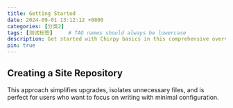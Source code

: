 ```yaml
---
title: Getting Started
date: 2024-09-01 13:12:12 +0800
categories: [分类2]
tags: [测试标签]     # TAG names should always be lowercase
description: Get started with Chirpy basics in this comprehensive overview. You will learn how to install, configure, and use your first Chirpy-based website, as well as deploy it to a web server.
pin: true
---
```

## Creating a Site Repository

This approach simplifies upgrades, isolates unnecessary files, and is perfect for users who want to focus on writing with minimal configuration.